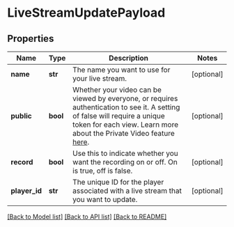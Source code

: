 # LiveStreamUpdatePayload

## Properties
Name | Type | Description | Notes
------------ | ------------- | ------------- | -------------
**name** | **str** | The name you want to use for your live stream. | [optional] 
**public** | **bool** | Whether your video can be viewed by everyone, or requires authentication to see it. A setting of false will require a unique token for each view. Learn more about the Private Video feature [here](https://docs.api.video/docs/private-videos). | [optional] 
**record** | **bool** | Use this to indicate whether you want the recording on or off. On is true, off is false. | [optional] 
**player_id** | **str** | The unique ID for the player associated with a live stream that you want to update. | [optional] 

[[Back to Model list]](../README.md#documentation-for-models) [[Back to API list]](../README.md#documentation-for-api-endpoints) [[Back to README]](../README.md)


